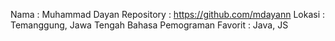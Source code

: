 Nama : Muhammad Dayan
Repository : https://github.com/mdayann
Lokasi : Temanggung, Jawa Tengah
Bahasa Pemograman Favorit : Java, JS